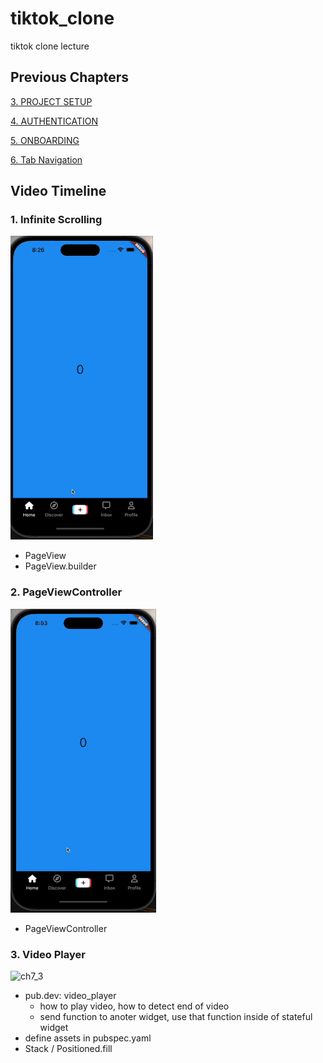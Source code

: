 # tiktok_clone

tiktok clone lecture

## Previous Chapters
[3. PROJECT SETUP](https://github.com/yuriyaya/tiktok_clone/tree/ch3)

[4. AUTHENTICATION](https://github.com/yuriyaya/tiktok_clone/tree/ch4)

[5. ONBOARDING](https://github.com/yuriyaya/tiktok_clone/tree/ch5)

[6. Tab Navigation](https://github.com/yuriyaya/tiktok_clone/tree/ch6)
## Video Timeline
### 1. Infinite Scrolling
![ch7_1](./doc/img/ch7_1.gif)
* PageView
* PageView.builder
### 2. PageViewController
![ch7_2](./doc/img/ch7_2.gif)
* PageViewController
### 3. Video Player
![ch7_3](./doc/img/ch7_3.gif)
* pub.dev: video_player
  * how to play video, how to detect end of video
  * send function to anoter widget, use that function inside of stateful widget
* define assets in pubspec.yaml
* Stack / Positioned.fill
